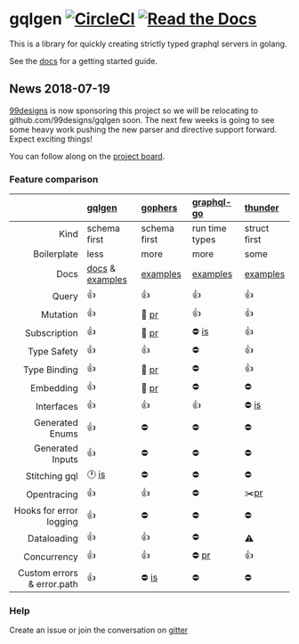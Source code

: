 # gqlgen [![CircleCI](https://img.shields.io/circleci/project/github/vektah/gqlgen/master.svg)](https://circleci.com/gh/vektah/gqlgen) [![Read the Docs](https://img.shields.io/readthedocs/pip.svg)](http://gqlgen.com/)

This is a library for quickly creating strictly typed graphql servers in golang.

See the [docs](https://gqlgen.com/) for a getting started guide.

## News 2018-07-19

[99designs](https://99designs.com/) is now sponsoring this project so we will be relocating to 
github.com/99designs/gqlgen soon. The next few weeks is going to see some heavy work pushing the new parser and 
directive support forward. Expect exciting things! 

You can follow along on the [project board](https://github.com/vektah/gqlgen/projects/1).  

### Feature comparison

| | [gqlgen](https://github.com/vektah/gqlgen) | [gophers](https://github.com/graph-gophers/graphql-go) | [graphql-go](https://github.com/graphql-go/graphql) | [thunder](https://github.com/samsarahq/thunder) | 
| --------: | :-------- | :-------- | :-------- | :-------- |
| Kind | schema first | schema first | run time types | struct first |
| Boilerplate | less | more | more | some |
| Docs | [docs](https://gqlgen.com) & [examples](https://github.com/vektah/gqlgen/tree/master/example) | [examples](https://github.com/graph-gophers/graphql-go/tree/master/example/starwars) | [examples](https://github.com/graphql-go/graphql/tree/master/examples) | [examples](https://github.com/samsarahq/thunder/tree/master/example)|
| Query | :+1: | :+1: | :+1: | :+1: |
| Mutation | :+1: | :construction: [pr](https://github.com/graph-gophers/graphql-go/pull/182) | :+1: | :+1: |
| Subscription | :+1: | :construction: [pr](https://github.com/graph-gophers/graphql-go/pull/132) | :no_entry: [is](https://github.com/graphql-go/graphql/issues/207) | :+1: |
| Type Safety | :+1: | :+1: | :no_entry: | :+1: | 
| Type Binding | :+1: | :construction: [pr](https://github.com/graph-gophers/graphql-go/pull/194) | :no_entry: | :+1: |
| Embedding | :+1: | :construction: [pr](https://github.com/graphql-go/graphql/pull/274) | :no_entry: | :no_entry: |
| Interfaces | :+1: | :+1: | :+1: | :no_entry: [is](https://github.com/samsarahq/thunder/issues/78) |
| Generated Enums | :+1: | :no_entry: | :no_entry: | :no_entry: |
| Generated Inputs | :+1: | :no_entry: | :no_entry: | :no_entry: |
| Stitching gql | :clock1: [is](https://github.com/vektah/gqlgen/issues/5) | :no_entry: | :no_entry: | :no_entry: |
| Opentracing | :+1: | :+1: | :no_entry: | :scissors:[pr](https://github.com/samsarahq/thunder/pull/77) |
| Hooks for error logging | :+1: | :no_entry: | :no_entry: | :no_entry: |
| Dataloading | :+1: | :+1: | :no_entry: | :warning: |
| Concurrency | :+1: | :+1: | :no_entry: [pr](https://github.com/graphql-go/graphql/pull/132) | :+1: |
| Custom errors & error.path | :+1: | :no_entry: [is](https://github.com/graphql-go/graphql/issues/259) | :no_entry: | :no_entry: |


### Help

Create an issue or join the conversation on [gitter](https://gitter.im/gqlgen)
